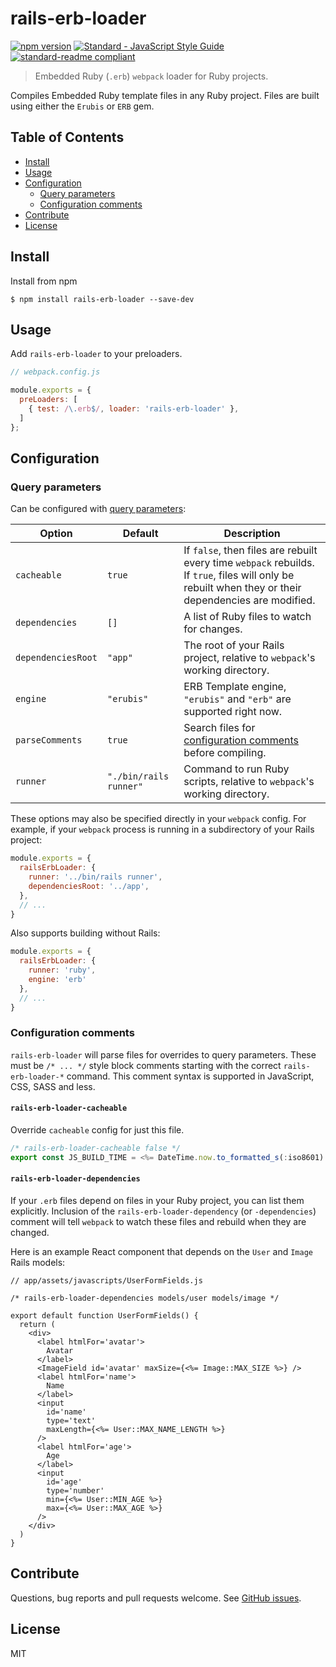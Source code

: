 # rails-erb-loader

[![npm version](https://img.shields.io/npm/v/rails-erb-loader.svg?style=flat-square)](https://www.npmjs.com/package/rails-erb-loader)
[![Standard - JavaScript Style Guide](https://img.shields.io/badge/code%20style-standard-brightgreen.svg?style=flat-square)](http://standardjs.com/)
[![standard-readme compliant](https://img.shields.io/badge/standard--readme-OK-green.svg?style=flat-square)](https://github.com/RichardLitt/standard-readme)

> Embedded Ruby (`.erb`) `webpack` loader for Ruby projects.

Compiles Embedded Ruby template files in any Ruby project. Files are built using either the `Erubis` or `ERB` gem.

## Table of Contents
- [Install](#install)
- [Usage](#usage)
- [Configuration](#configuration)
  - [Query parameters](#query-parameters)
  - [Configuration comments](#configuration-comments)
- [Contribute](#contribute)
- [License](#license)

## Install

Install from npm

```console
$ npm install rails-erb-loader --save-dev
```

## Usage

Add `rails-erb-loader` to your preloaders.

```js
// webpack.config.js

module.exports = {
  preLoaders: [
    { test: /\.erb$/, loader: 'rails-erb-loader' },
  ]
};
```

## Configuration

### Query parameters

Can be configured with [query parameters](https://webpack.github.io/docs/using-loaders.html#query-parameters):

| Option | Default | Description |
| ------ | ------- | ----------- |
| `cacheable` | `true` | If `false`, then files are rebuilt every time `webpack` rebuilds. If `true`, files will only be rebuilt when they or their dependencies are modified. |
| `dependencies` | `[]` | A list of Ruby files to watch for changes. |
| `dependenciesRoot` | `"app"` | The root of your Rails project, relative to `webpack`'s working directory. |
| `engine` | `"erubis"` | ERB Template engine, `"erubis"` and `"erb"` are supported right now. |
| `parseComments` | `true` | Search files for [configuration comments](#configuration-comments) before compiling. |
| `runner` | `"./bin/rails runner"` | Command to run Ruby scripts, relative to `webpack`'s working directory. |

These options may also be specified directly in your `webpack` config. For example, if your `webpack` process is running in a subdirectory of your Rails project:

```js
module.exports = {
  railsErbLoader: {
    runner: '../bin/rails runner',
    dependenciesRoot: '../app',
  },
  // ...
}
```

Also supports building without Rails:

```js
module.exports = {
  railsErbLoader: {
    runner: 'ruby',
    engine: 'erb'
  },
  // ...
}
```

### Configuration comments

`rails-erb-loader` will parse files for overrides to query parameters. These must be `/* ... */` style block comments starting with the correct `rails-erb-loader-*` command. This comment syntax is supported in JavaScript, CSS, SASS and less.

#### `rails-erb-loader-cacheable`

Override `cacheable` config for just this file.

```js
/* rails-erb-loader-cacheable false */
export const JS_BUILD_TIME = <%= DateTime.now.to_formatted_s(:iso8601) %>
```

#### `rails-erb-loader-dependencies`

If your `.erb` files depend on files in your Ruby project, you can list them explicitly. Inclusion of the `rails-erb-loader-dependency` (or `-dependencies`) comment will tell `webpack` to watch these files and rebuild when they are changed.

Here is an example React component that depends on the `User` and `Image` Rails models:

```erb
// app/assets/javascripts/UserFormFields.js

/* rails-erb-loader-dependencies models/user models/image */

export default function UserFormFields() {
  return (
    <div>
      <label htmlFor='avatar'>
        Avatar
      </label>
      <ImageField id='avatar' maxSize={<%= Image::MAX_SIZE %>} />
      <label htmlFor='name'>
        Name
      </label>
      <input
        id='name'
        type='text'
        maxLength={<%= User::MAX_NAME_LENGTH %>}
      />
      <label htmlFor='age'>
        Age
      </label>
      <input
        id='age'
        type='number'
        min={<%= User::MIN_AGE %>}
        max={<%= User::MAX_AGE %>}
      />
    </div>
  )
}
```

## Contribute

Questions, bug reports and pull requests welcome. See [GitHub issues](https://github.com/usabilityhub/rails-erb-loader/issues).

## License

MIT
